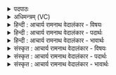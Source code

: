 <details><summary>पदपाठः</summary>

अवक्रक्षि꣡ण꣢म्। अ꣣व। क्रक्षि꣡ण꣢म्। वृ꣣षभ꣢म्। यथा। जु꣡व꣢꣯म्। गाम्। न। च꣣र्षणीस꣡ह꣢म्। च꣣र्षणि। स꣡ह꣢꣯म्। वि꣣द्वे꣡ष꣢णम्। वि꣣। द्वे꣡ष꣢꣯णम्। सं꣣व꣡न꣢नम्। स꣣म्। व꣡न꣢꣯नम्। उ꣣भयङ्कर꣢म्। उ꣣भयम्। कर꣢म्। म꣡ꣳहि꣢꣯ष्ठम्। उ꣣भयावि꣡न꣢म्। १३६१।
</details>

<details><summary>अधिमन्त्रम् (VC)</summary>

- इन्द्रः
- प्रगाथो घौरः काण्वः
- बार्हतः प्रगाथः (विषमा बृहती, समा सतोबृहती)
- पञ्चमः
</details>

<details><summary>हिन्दी : आचार्य रामनाथ वेदालंकार - विषयः</summary>

अगले मन्त्र में यह वर्णन है कि वह परमेश्वर कैसा है।
</details>

<details><summary>हिन्दी : आचार्य रामनाथ वेदालंकार - पदार्थः</summary>

पदार्थान्वयभाषाः -  (अवक्रक्षिणम्) सूर्य आदि लोकों को आकर्षण द्वारा धारण करनेवाले, (वृषभं यथा) वर्षा करनेवाले बादल के समान (जुवम्) उपासकों के पास पहुँचनेवाले, अर्थात् बादल जैसे वर्षाजल के द्वारा भूमि पर पहुँचता है, वैसे ही आनन्द के उपहारों के साथ उपासक के पास पहुँचनेवाले, (गां न) बिजली के समान (चर्षणीसहम्) दुर्जनों को तिरस्कृत करनेवाले, (विद्वेषणम्) द्वेष से रहित, (संवननम्) स्तोताओं से संभजनीय, (उभयङ्करम्) द्युलोक-भूलोक दोनों के रचयिता, (मंहिष्ठम्) सबसे बड़े दानी, (उभयाविनम्) निग्रह और अनुग्रह दोनों गुणों से युक्त इन्द्र परमात्मा की (स्तोत) स्तुति करो। [यहाँ ‘स्तोत’ यह पद पूर्व मन्त्र से लाया गया है] ॥२॥ यहाँ उपमालङ्कार है ॥२॥
</details>

<details><summary>हिन्दी : आचार्य रामनाथ वेदालंकार - भावार्थः</summary>

भावार्थभाषाः -  आकाश में बिना ही आधार के आकर्षणरूप डोर से लोक-लोकान्तरों को धारण करनेवाले,सज्जनों को उत्साहित करनेवाले,दुर्जनों को दण्डित करनेवाले,जगत् के रचयिता,परमैश्वर्यवान् जगदीश्वर की सबको भली-भाँति उपासना करनी चाहिए ॥२॥
</details>

<details><summary>संस्कृत : आचार्य रामनाथ वेदालंकार - विषयः</summary>

अथ कीदृशः स परमेश्वरोऽस्तीत्याह।
</details>

<details><summary>संस्कृत : आचार्य रामनाथ वेदालंकार - पदार्थः</summary>

पदार्थान्वयभाषाः -  (अवक्रक्षिणम्) अवक्रष्टुं सूर्यादिलोकान् परस्पराकर्षणेन धारयितुं शीलमस्येति अवक्रक्षी तम्, (वृषभं यथा) वर्षकं मेघमिव (जुवम्) गन्तारम्, मेघो यथा वृष्टिजलेन भूमिमुपगच्छति तथा आनन्दोपहारैः उपासकान् उपगन्तारमित्यर्थः, (गां न) विद्युतमिव (चर्षणीसहम्) दुर्जनानां पराभवितारम्, (विद्वेषणम्) विगतद्वेषम्, (संवननम्) स्तोतृभिः संभजनीयम्, (उभयङ्करम्) उभयस्य द्यावापृथिवीरूपस्यकर्त्तारम्, (मंहिष्ठम्) दातृतमम्, (उभयाविनम्२) निग्रहानुग्रहोभयगुणोपेतम्, इन्द्रं परमात्मानं स्तोत इति पूर्वमन्त्रादाकृष्यते। [बहुलं छन्दसि। अ० ७।२।१२२ इत्यत्र ‘छन्दसि विनिप्रकरणेऽष्ट्रामेखलाद्वयोभयरुजाहृदयानां दीर्घश्चेति वक्तव्यम्’ इति वार्तिकेन उभयशब्दान्मत्वर्थे विनि प्रत्ययो दीर्घत्वं च] ॥२॥ अत्रोपमालङ्कारः ॥२॥
</details>

<details><summary>संस्कृत : आचार्य रामनाथ वेदालंकार - भावार्थः</summary>

भावार्थभाषाः -  गगने निराधारमाकर्षणरज्जुना लोकलोकान्तराणां धारयिता,सज्जनानामुत्साहयिता,दुर्जनानां दण्डयिता,जगत्स्रष्टा,परमैश्वर्यवान् जगदीश्वरः सर्वैः समुपास्यः ॥२॥
</details>